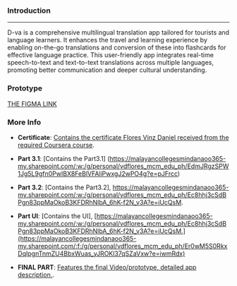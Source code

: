 ### Introduction
---
D-va is a comprehensive multilingual translation app tailored for tourists and language learners.
It enhances the travel and learning experience by enabling on-the-go translations and conversion of
these into flashcards for effective language practice. This user-friendly app integrates real-time
speech-to-text and text-to-text translations across multiple languages, promoting better communication
and deeper cultural understanding.

### Prototype
[THE FIGMA LINK](https://www.figma.com/design/3Te7Y5K7oPmWgjUi2sItUh/UI-P1?node-id=1-854&t=dA47jd2GULDFo2xu-1)

### More Info

- **Certificate**: [Contains the certificate Flores Vinz Daniel received from the required Coursera course](https://malayancollegesmindanaoo365-my.sharepoint.com/:b:/g/personal/vdflores_mcm_edu_ph/EXUuAnVHPEFIvpqozbE8-ScBHxVo4p8kY9c0kH0ug0Tt3g?e=mGRNYW).

- **Part 3.1**: [Contains the Part3.1] (https://malayancollegesmindanaoo365-my.sharepoint.com/:w:/g/personal/vdflores_mcm_edu_ph/EdmJRgzSPW1Jg5L9gfn0PwIBX8FeBlVFAliPwxgJ2wPO4g?e=pJFrcc)
  

- **Part 3.2**: [Contains the Part3.2], https://malayancollegesmindanaoo365-my.sharepoint.com/:w:/g/personal/vdflores_mcm_edu_ph/Ec8hhj3cSdBPgn83ppMaOkoB3KFDRhNlbA_6hK-f2N_v3A?e=iUcQsM.

- **Part UI**: [Contains the UI], [https://malayancollegesmindanaoo365-my.sharepoint.com/:w:/g/personal/vdflores_mcm_edu_ph/Ec8hhj3cSdBPgn83ppMaOkoB3KFDRhNlbA_6hK-f2N_v3A?e=iUcQsM.](https://malayancollegesmindanaoo365-my.sharepoint.com/:f:/g/personal/vdflores_mcm_edu_ph/Er0wM5S0RkxDqIpgnTnmZU4BbxWuas_yJROKl37qSZaVxw?e=iwmRdx)

- **FINAL PART**: [Features the final Video/prototype, detailed app description,](https://malayancollegesmindanaoo365-my.sharepoint.com/:f:/g/personal/vdflores_mcm_edu_ph/ErccCGC3QlZPiluyv6M1JscBTasSJT4u2b3bR6r3rp-lnQ?e=rq5isd).

